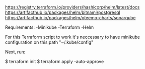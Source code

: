https://registry.terraform.io/providers/hashicorp/helm/latest/docs
https://artifacthub.io/packages/helm/bitnami/postgresql
https://artifacthub.io/packages/helm/oteemo-charts/sonarqube

Requirements:
-Minikube
-Terraform
-Helm

For this Terraform script to work it's neccessary to have minikube configuration on this path "~/.kube/config"

Next, run:

$ terraform init
$ terraform apply -auto-approve
